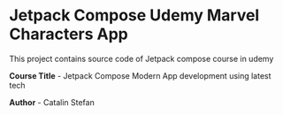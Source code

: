 # Jetpack Compose Udemy Marvel Characters App
This project contains source code of Jetpack compose course in udemy

**Course Title** - Jetpack Compose Modern App development using latest tech

**Author** - Catalin Stefan
